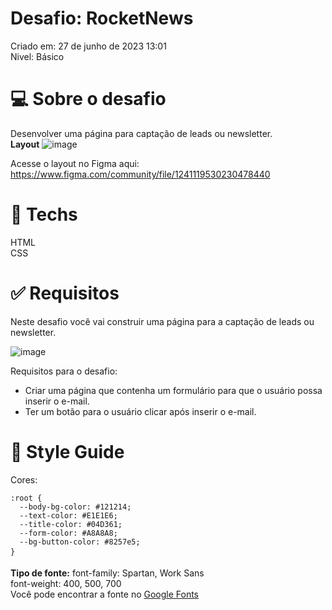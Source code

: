# **Desafio: RocketNews**
Criado em: 27 de junho de 2023 13:01 <br>
Nivel: Básico

# 💻 **Sobre o desafio**
Desenvolver uma página para captação de leads ou newsletter. <br>
**Layout**
![image](https://github.com/GabrielBandoch/Desafio-RocketNews/assets/96153388/f5ac0593-5141-44b7-977b-976fc87d91b8)

Acesse o layout no Figma aqui: https://www.figma.com/community/file/1241119530230478440

# 🚀 **Techs**
HTML <br>
CSS

# ✅ **Requisitos**

Neste desafio você vai construir uma página para a captação de leads ou newsletter.

![image](https://github.com/GabrielBandoch/Desafio-RocketNews/assets/96153388/fab5525b-07f9-4748-a95d-5c96b0143815)

Requisitos para o desafio:<br>
- Criar uma página que contenha um formulário para que o usuário possa inserir o e-mail. <br>
- Ter um botão para o usuário clicar após inserir o e-mail.

# 🎨 **Style Guide**

Cores:
```
:root {
  --body-bg-color: #121214;
  --text-color: #E1E1E6;
  --title-color: #04D361;
  --form-color: #A8A8A8;
  --bg-button-color: #8257e5;
}
````
**Tipo de fonte:**
font-family: Spartan, Work Sans<br>
font-weight: 400, 500, 700<br>
Você pode encontrar a fonte no [Google Fonts](https://fonts.google.com/) 

#

